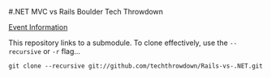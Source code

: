 #.NET MVC vs Rails Boulder Tech Throwdown

[Event
Information](http://www.techthrowdown.com/events/19443631/?eventId=19443631&action=detail)

This repository links to a submodule. To clone effectively, use the
`--recursive` or `-r` flag...

    git clone --recursive git://github.com/techthrowdown/Rails-vs-.NET.git


